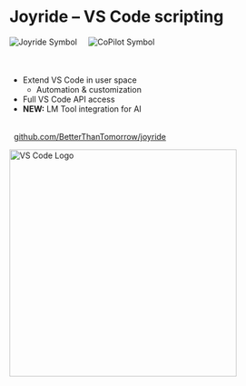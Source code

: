 <div class="slide">

# Joyride – VS Code scripting

<div class="row">
<div class="column col-7">

<div style="display: flex; justify-content: flex-start; gap: 20px; margin-bottom: 50px;">
<img src="images/joyride-icon.png" alt="Joyride Symbol" style="max-height: 180px;" />
<img src="images/copilot-icon-light.png" alt="CoPilot Symbol" style="max-height: 180px;" />
</div>

- Extend VS Code in user space
  - Automation & customization
- Full VS Code API access
- **NEW:** LM Tool integration for AI

<div class="social-links" style="margin-left: -1rem; margin-top: 2rem;">

* [github.com/BetterThanTomorrow/joyride](https://github.com/BetterThanTomorrow/joyride)
</div>

</div>

<div class="column col-4 icon-gallery center">
<img src="images/vscode.png" alt="VS Code Logo" style="height: 400px; width=auto;">
</div>

</div>

</div>
